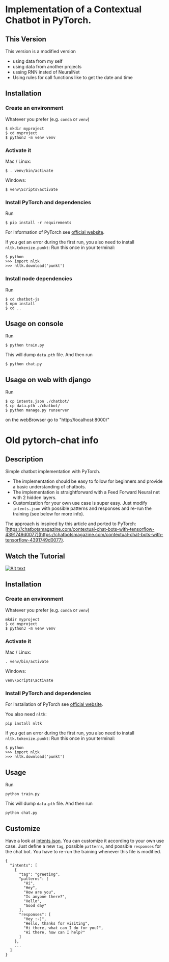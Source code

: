 # Implementation of a Contextual Chatbot in PyTorch.  
## This Version 
This version is a modified version 
- using data from my self
- using data from another projects
- ussing RNN insted of NeuralNet
- Using rules for call functions like to get the date and time


## Installation

### Create an environment
Whatever you prefer (e.g. `conda` or `venv`)
```console
$ mkdir myproject
$ cd myproject
$ python3 -m venv venv
```

### Activate it
Mac / Linux:
```console
$ . venv/bin/activate
```
Windows:
```console
$ venv\Scripts\activate
```
### Install PyTorch and dependencies
Run
 ```console
$ pip install -r requirements
 ```


For Information of PyTorch see [official website](https://pytorch.org/).


If you get an error during the first run, you also need to install `nltk.tokenize.punkt`:
Run this once in your terminal:
 ```console
$ python
>>> import nltk
>>> nltk.download('punkt')
```

### Install node dependencies
Run
 ```console
$ cd chatbot-js
$ npm install
$ cd ..
```

## Usage on console
Run
```console
$ python train.py
```
This will dump `data.pth` file. And then run
```console
$ python chat.py
```

## Usage on web with django
Run
```console
$ cp intents.json ./chatbot/
$ cp data.pth ./chatbot/
$ python manage.py runserver
```
on the webBrowser go to "http://localhost:8000/"


[//]: # (## Usage on web with node)
[//]: # (Run)
[//]: # (```console)
[//]: # ($ node ./chatbot-js/index.js)
[//]: # (```)





# Old pytorch-chat info
## Description

Simple chatbot implementation with PyTorch.

- The implementation should be easy to follow for beginners and provide a basic understanding of chatbots.
- The implementation is straightforward with a Feed Forward Neural net with 2 hidden layers.
- Customization for your own use case is super easy. Just modify `intents.json` with possible patterns and responses and re-run the training (see below for more info).

The approach is inspired by this article and ported to PyTorch: [https://chatbotsmagazine.com/contextual-chat-bots-with-tensorflow-4391749d0077](https://chatbotsmagazine.com/contextual-chat-bots-with-tensorflow-4391749d0077).

## Watch the Tutorial
[![Alt text](https://img.youtube.com/vi/RpWeNzfSUHw/hqdefault.jpg)](https://www.youtube.com/watch?v=RpWeNzfSUHw&list=PLqnslRFeH2UrFW4AUgn-eY37qOAWQpJyg)

## Installation

### Create an environment
Whatever you prefer (e.g. `conda` or `venv`)
```console
mkdir myproject
$ cd myproject
$ python3 -m venv venv
```

### Activate it
Mac / Linux:
```console
. venv/bin/activate
```
Windows:
```console
venv\Scripts\activate
```
### Install PyTorch and dependencies

For Installation of PyTorch see [official website](https://pytorch.org/).

You also need `nltk`:
 ```console
pip install nltk
 ```

If you get an error during the first run, you also need to install `nltk.tokenize.punkt`:
Run this once in your terminal:
 ```console
$ python
>>> import nltk
>>> nltk.download('punkt')
```

## Usage
Run
```console
python train.py
```
This will dump `data.pth` file. And then run
```console
python chat.py
```
## Customize
Have a look at [intents.json](intents.json). You can customize it according to your own use case. Just define a new `tag`, possible `patterns`, and possible `responses` for the chat bot. You have to re-run the training whenever this file is modified.
```console
{
  "intents": [
    {
      "tag": "greeting",
      "patterns": [
        "Hi",
        "Hey",
        "How are you",
        "Is anyone there?",
        "Hello",
        "Good day"
      ],
      "responses": [
        "Hey :-)",
        "Hello, thanks for visiting",
        "Hi there, what can I do for you?",
        "Hi there, how can I help?"
      ]
    },
    ...
  ]
}
```
